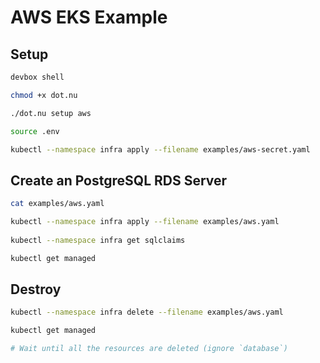 # AWS EKS Example

## Setup

```bash
devbox shell

chmod +x dot.nu

./dot.nu setup aws

source .env

kubectl --namespace infra apply --filename examples/aws-secret.yaml
```

## Create an PostgreSQL RDS Server

```bash
cat examples/aws.yaml

kubectl --namespace infra apply --filename examples/aws.yaml
    
kubectl --namespace infra get sqlclaims

kubectl get managed
```

## Destroy 

```bash
kubectl --namespace infra delete --filename examples/aws.yaml

kubectl get managed

# Wait until all the resources are deleted (ignore `database`)
```
